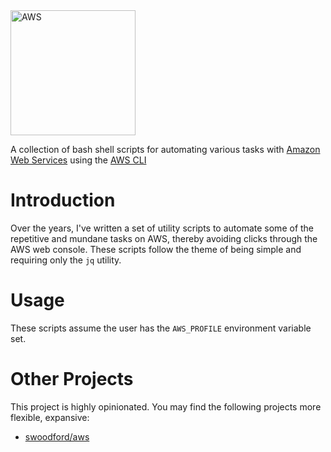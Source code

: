 <img src="https://upload.wikimedia.org/wikipedia/commons/thumb/9/93/Amazon_Web_Services_Logo.svg/800px-Amazon_Web_Services_Logo.svg.png" alt="AWS" width=200 height=200>

A collection of bash shell scripts for automating various tasks with [Amazon Web Services](https://aws.amazon.com/) using the [AWS CLI](https://aws.amazon.com/cli/)

# Introduction

Over the years, I've written a set of utility scripts to automate some of the repetitive and mundane tasks on AWS, thereby avoiding clicks through the AWS web console.  These scripts follow the theme of being simple and requiring only the `jq` utility.

# Usage

These scripts assume the user has the `AWS_PROFILE` environment variable set.

# Other Projects

This project is highly opinionated.  You may find the following projects more flexible, expansive:

* [swoodford/aws](https://github.com/swoodford/aws)

